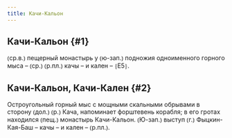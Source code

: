 ```yaml
---
title: Качи-Кальон
---
```

## Качи-Кальон {#1}

⦅ср.в.⦆ пещерный монастырь у ⦅ю-зап.⦆ подножия одноименного горного мыса – ⦅ср.⦆ ⦅р.пл.⦆ качы – и кален – ⦃Е5⦄.

## Качи-Кальон, Качи-Кален {#2}

Остроугольный горный мыс с мощными скальными обрывами в сторону ⦅дол.⦆ ⦅р.⦆ Кача, напоминает форштевень корабля; в его гротах находился ⦅пещ.⦆ монастырь Качи-Кальон. ⦅Ю-зап.⦆ выступ ⦅г.⦆ Фыцкин-Кая-Баш – качы – и кален – ⦅р.пл.⦆.
